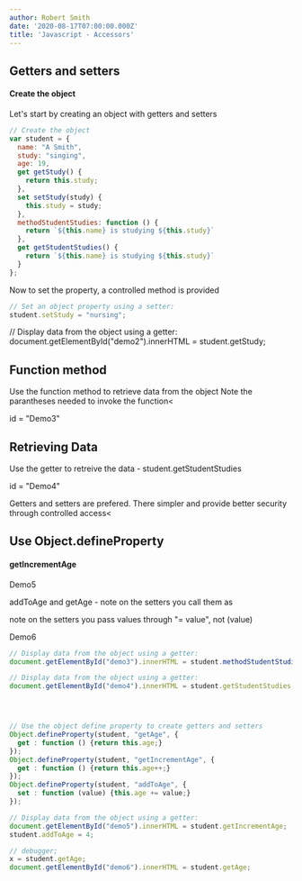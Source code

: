 ```yaml
---
author: Robert Smith
date: '2020-08-17T07:00:00.000Z'
title: 'Javascript - Accessors'
---
```


## Getters and setters
#### Create the object
Let's start by creating an object with getters and setters
``` javascript
// Create the object
var student = {
  name: "A Smith",
  study: "singing",
  age: 19,
  get getStudy() {
    return this.study;
  },
  set setStudy(study) {
    this.study = study;
  },
  methodStudentStudies: function () {
  	return `${this.name} is studying ${this.study}`
  },
  get getStudentStudies() {
  	return `${this.name} is studying ${this.study}`
  }
};
```

Now to set the property, a controlled method is provided
``` javascript
// Set an object property using a setter:
student.setStudy = "nursing";
```

// Display data from the object using a getter:
document.getElementById("demo2").innerHTML = student.getStudy;

## Function method
Use the function method to retrieve data from the object 
Note the parantheses needed to invoke the function<
<p id="demo3">id = "Demo3"</p>

## Retrieving Data 
Use the getter to retreive the data - student.getStudentStudies
<p id="demo4">id = "Demo4"</p>

Getters and setters are prefered. There simpler and provide better security through controlled access<


## Use Object.defineProperty
#### getIncrementAge
<p id="demo5">Demo5</p>


addToAge and getAge - note on the setters you call them as 

note on the setters you pass values through "= value", not (value)
<p id="demo6">Demo6</p>

```javascript
// Display data from the object using a getter:
document.getElementById("demo3").innerHTML = student.methodStudentStudies();

// Display data from the object using a getter:
document.getElementById("demo4").innerHTML = student.getStudentStudies;




// Use the object define property to create getters and setters
Object.defineProperty(student, "getAge", {
  get : function () {return this.age;}
});
Object.defineProperty(student, "getIncrementAge", {
  get : function () {return this.age++;}
});
Object.defineProperty(student, "addToAge", {
  set : function (value) {this.age += value;}
});

// Display data from the object using a getter:
document.getElementById("demo5").innerHTML = student.getIncrementAge;
student.addToAge = 4;

// debugger;
x = student.getAge;
document.getElementById("demo6").innerHTML = student.getAge;


```

